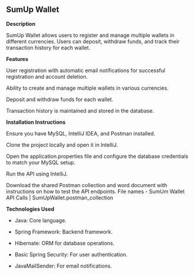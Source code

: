 ****SumUp Wallet****
-------------------

**Description**

SumUp Wallet allows users to register and manage multiple wallets in different currencies. Users can deposit, withdraw funds, and track their transaction history for each wallet.

**Features**

User registration with automatic email notifications for successful registration and account deletion.

Ability to create and manage multiple wallets in various currencies.

Deposit and withdraw funds for each wallet.

Transaction history is maintained and stored in the database.

**Installation Instructions**

Ensure you have MySQL, IntelliJ IDEA, and Postman installed.

Clone the project locally and open it in IntelliJ.

Open the application.properties file and configure the database credentials to match your MySQL setup.

Run the API using IntelliJ.

Download the shared Postman collection and word document with instructions on how to test the API endpoints.
File names - SumUm Wallet API Calls | SumUpWallet.postman_collection

**Technologies Used**

- Java: Core language.

- Spring Framework: Backend framework.

- Hibernate: ORM for database operations.

- Basic Spring Security: For user authentication.

- JavaMailSender: For email notifications.
